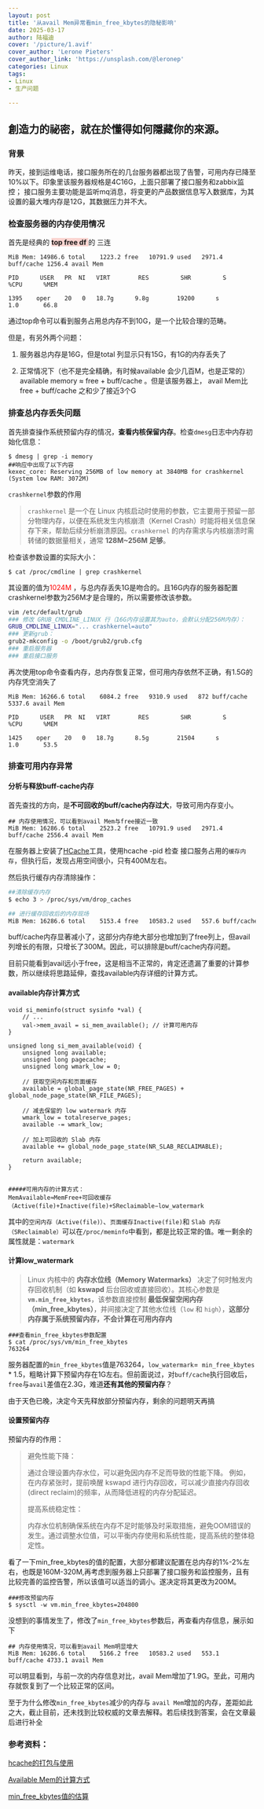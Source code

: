 ```yaml
---
layout: post
title: '从avail Mem异常看min_free_kbytes的隐秘影响'
date: 2025-03-17
author: 陆福迪
cover: '/picture/1.avif'
cover_author: 'Lerone Pieters'
cover_author_link: 'https://unsplash.com/@leronep'
categories: Linux
tags: 
- Linux
- 生产问题

---
```

##  創造力的祕密，就在於懂得如何隱藏你的來源。

### 背景

昨天，接到运维电话，接口服务所在的几台服务器都出现了告警，可用内存已降至10%以下。印象里该服务器规格是4C16G，上面只部署了接口服务和zabbix监控；
接口服务主要功能是监听mq消息，将变更的产品数据信息写入数据库，为其设置的最大堆内存是12G，其数据压力并不大。


### 检查服务器的内存使用情况
首先是经典的 <span style="background:#fbd4d0;">**top free df** </span>的 三连

```
MiB Mem: 14986.6 total    1223.2 free   10791.9 used   2971.4 buff/cache 1256.4 avail Mem

PID      USER   PR  NI   VIRT        RES         SHR         S     %CPU      %MEM         

1395    oper    20   0   18.7g      9.8g        19200      s        1.0       66.8    
```



 通过top命令可以看到服务占用总内存不到10G，是一个比较合理的范畴。

但是，有另外两个问题：

1. 服务器总内存是16G，但是total 列显示只有15G，有1G的内存丢失了

2. 正常情况下（也不是完全精确，有时候available 会少几百M，也是正常的）available memory ≈ free + buff/cache 。但是该服务器上， avail Mem比 free + buff/cache 之和少了接近3个G

   

### 排查总内存丢失问题

首先排查操作系统预留内存的情况，**查看内核保留内存**。检查`dmesg`日志中内存初始化信息：

```
$ dmesg | grep -i memory
##响应中出现了以下内容
kexec_core: Reserving 256MB of low memory at 3840MB for crashkernel (System low RAM: 3072M)
```

`crashkernel`参数的作用

> `crashkernel` 是一个在 Linux 内核启动时使用的参数，它主要用于预留一部分物理内存，以便在系统发生内核崩溃（Kernel Crash）时能将相关信息保存下来，帮助后续分析崩溃原因。`crashkernel` 的内存需求与内核崩溃时需转储的数据量相关，通常 **128M~256M 足够**。



检查该参数设置的实际大小：

```
$ cat /proc/cmdline | grep crashkernel
```

其设置的值为<font color=red>1024M </font><font color=Yellow> </font>，与总内存丢失1G是吻合的。且16G内存的服务器配置crashkernel参数为256M才是合理的，所以需要修改该参数。

```bash
vim /etc/default/grub
### 修改 GRUB_CMDLINE_LINUX 行（16G内存设置其为auto，会默认分配256M内存）：
GRUB_CMDLINE_LINUX="... crashkernel=auto"
### 更新grub：
grub2-mkconfig -o /boot/grub2/grub.cfg
### 重启服务器
### 重启接口服务
```



再次使用top命令查看内存，总内存恢复正常，但可用内存依然不正确，有1.5G的内存凭空消失了

```
MiB Mem: 16266.6 total    6084.2 free   9310.9 used   872 buff/cache 5337.6 avail Mem

PID      USER   PR  NI   VIRT        RES         SHR         S     %CPU      %MEM         

1425    oper    20   0   18.7g      8.5g        21504      s        1.0       53.5    
```





### 排查可用内存异常

#### 分析与释放buff-cache内存


首先查找的方向，是**不可回收的buff/cache内存过大**，导致可用内存变小。

```
## 内存使用情况，可以看到avail Mem与free接近一致
MiB Mem: 16286.6 total    2523.2 free   10791.9 used   2971.4 buff/cache 2556.4 avail Mem
```

在服务器上安装了[HCache](https://github.com/silenceshell/hcache)工具，使用hcache -pid <javapId> 检查 接口服务占用的`缓存内存`，但执行后，发现占用空间很小，只有400M左右。



然后执行缓存内存清除操作：

```bash
##清除缓存内存
$ echo 3 > /proc/sys/vm/drop_caches

## 进行缓存回收后的内存现场
MiB Mem: 16286.6 total    5153.4 free   10583.2 used   557.6 buff/cache 2827.4 avail Mem
```

buff/cache内存显著减小了，这部分内存绝大部分也增加到了free列上，但avail列增长的有限，只增长了300M。因此，可以排除是buff/cache内存问题。

目前只能看到avail远小于free，这是相当不正常的，肯定还遗漏了重要的计算参数，所以继续将思路延伸，查找available内存详细的计算方式。

#### available内存计算方式

```
void si_meminfo(struct sysinfo *val) {
    // ...
    val->mem_avail = si_mem_available(); // 计算可用内存
}

unsigned long si_mem_available(void) {
    unsigned long available;
    unsigned long pagecache;
    unsigned long wmark_low = 0;
    
    // 获取空闲内存和页面缓存
    available = global_page_state(NR_FREE_PAGES) + global_node_page_state(NR_FILE_PAGES);
    
    // 减去保留的 low watermark 内存
    wmark_low = totalreserve_pages; 
    available -= wmark_low;
    
    // 加上可回收的 Slab 内存
    available += global_node_page_state(NR_SLAB_RECLAIMABLE);
    
    return available;
}


#####可用内存的计算方式：
MemAvailable≈MemFree+可回收缓存（Active(file)+Inactive(file)+SReclaimable−low_watermark
```

其中的`空闲内存（Active(file)）`、`页面缓存Inactive(file)`和 `Slab 内存（SReclaimable）`可以在`/proc/meminfo`中看到，都是比较正常的值。唯一剩余的属性就是：`watermark`



#### 计算low_watermark

> Linux 内核中的 **内存水位线（Memory Watermarks）** 决定了何时触发内存回收机制（如 **kswapd** 后台回收或直接回收）。其核心参数是 **`vm.min_free_kbytes`**，该参数直接控制 **最低保留空闲内存（min_free_kbytes）**，并间接决定了其他水位线（`low` 和 `high`），**这部分内存属于系统预留内存，不会计算在可用内存内**

```
###查看min_free_kbytes参数配置
$ cat /proc/sys/vm/min_free_kbytes
763264
```

服务器配置的`min_free_kbytes`值是763264，`low_watermark`=` min_free_kbytes` * 1.5，粗略计算下预留内存在1G左右。但前面说过，对`buff/cache`执行回收后，`free`与`avail`差值在2.3G，难道**还有其他的预留内存**？

由于天色已晚，决定今天先释放部分预留内存，剩余的问题明天再搞



#### 设置预留内存

预留内存的作用：

> 避免性能下降：
>
> 通过合理设置内存水位，可以避免因内存不足而导致的性能下降。
> 例如，在内存紧张时，提前唤醒 kswapd 进行内存回收，可以减少直接内存回收(direct reclaim)的频率，从而降低进程的内存分配延迟。
>
> 提高系统稳定性：
>
> 内存水位机制确保系统在内存不足时能够及时采取措施，避免OOM错误的发生。通过调整水位值，可以平衡内存使用和系统性能，提高系统的整体稳定性。

看了一下min_free_kbytes的值的配置，大部分都建议配置在总内存的1%-2%左右，也既是160M-320M,再考虑到服务器上只部署了接口服务和监控服务，且有比较完善的监控告警，所以该值可以适当的调小。遂决定将其更改为200M。

```
###修改预留内存
$ sysctl -w vm.min_free_kbytes=204800
```



没想到的事情发生了，修改了`min_free_kbytes`参数后，再查看内存信息，展示如下

```
## 内存使用情况，可以看到avail Mem明显增大
MiB Mem: 16286.6 total    5166.2 free   10583.2 used   553.1 buff/cache 4733.1 avail Mem
```

可以明显看到，与前一次的内存信息对比，avail Mem增加了1.9G。至此，可用内存就恢复到了一个比较正常的区间。

至于为什么修改`min_free_kbytes`减少的内存与 `avail Mem`增加的内存，差距如此之大，截止目前，还未找到比较权威的文章去解释。若后续找到答案，会在文章最后进行补全

### 参考资料：

[hcache的打包与使用](https://blog.csdn.net/qq_39233798/article/details/122322433)

[Available Mem的计算方式](https://lotabout.me/2021/Linux-Available-Memory/)

[min_free_kbytes值的估算](https://www.cnblogs.com/zphj1987/p/13639801.html)



